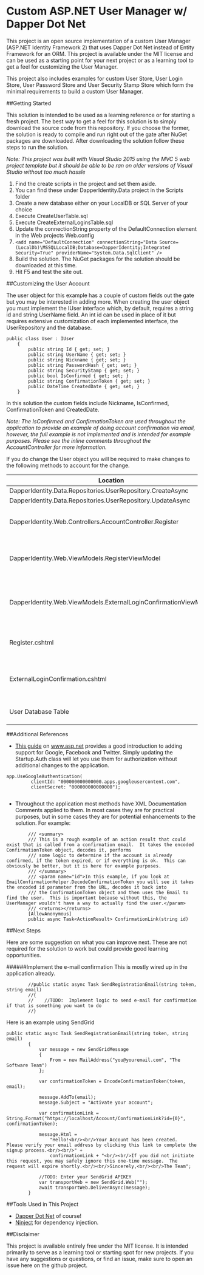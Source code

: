 # Custom ASP.NET User Manager w/ Dapper Dot Net
This project is an open source implementation of a custom User Manager (ASP.NET Identity Framework 2) that uses Dapper Dot Net instead of Entity Framework for an ORM.  This project is available under the MIT license and can be used as a starting point for your next project or as a learning tool to get a feel for customizing the User Manager.

This project also includes examples for custom User Store, User Login Store, User Password Store and User Security Stamp Store which form the minimal requirements to build a custom User Manager.

##Getting Started

This solution is intended to be used as a learning reference or for starting a fresh project.  The best way to get a feel for this solution is to simply download the source code from this repository.  If you choose the former, the solution is ready to compile and run right out of the gate after NuGet packages are downloaded.  After downloading the solution follow these steps to run the solution.

*Note:  This project was built with Visual Studio 2015 using the MVC 5 web project template but it should be able to be ran on older versions of Visual Studio without too much hassle*

1.  Find the create scripts in the project and set them aside.
  1.  You can find these under DapperIdentity.Data project in the Scripts folder
2.  Create a new database either on your LocalDB or SQL Server of your choice
3.  Execute CreateUserTable.sql
4.  Execute CreateExternalLoginsTable.sql
5.  Update the connectionString property of the DefaultConnection element in the Web projects Web.config
  1.  `<add name="DefaultConnection" connectionString="Data Source=(LocalDb)\MSSQLLocalDB;Database=DapperIdentity;Integrated Security=True" providerName="System.Data.SqlClient" />`
6.  Build the solution.  The NuGet packages for the solution should be downloaded at this time.
7.  Hit F5 and test the site out.

##Customizing the User Account

The user object for this example has a couple of custom fields out the gate but you may be interested in adding more.  When creating the user object you must implement the IUser interface which, by default, requires a string id and string UserName field. An int id can be used in place of it but requires extensive customization of each implemented interface, the UserRepository and the database.

```
public class User : IUser
    {
        public string Id { get; set; }
        public string UserName { get; set; }
        public string Nickname { get; set; }
        public string PasswordHash { get; set; }
        public string SecurityStamp { get; set; }
        public bool IsConfirmed { get; set; }
        public string ConfirmationToken { get; set; }
        public DateTime CreatedDate { get; set; }
    }
```

In this solution the custom fields include Nickname, IsConfirmed, ConfirmationToken and CreatedDate.  

*Note: The IsConfirmed and ConfirmationToken are used throughout the application to provide an example of doing account confirmation via email, however, the full example is not implemented and is intended for example purposes.  Please see the inline comments throughout the AccountController for more information.*

If you do change the User object you will be required to make changes to the following methods to account for the change.

Location | Change
-------- | --------
DapperIdentity.Data.Repositories.UserRepository.CreateAsync | Modify the UPDATE query
DapperIdentity.Data.Repositories.UserRepository.UpdateAsync | Modify the UPDATE query
DapperIdentity.Web.Controllers.AccountController.Register | The HttpPost action needs to account for the field when instantiating the User object before calling CreateAsync
DapperIdentity.Web.ViewModels.RegisterViewModel | If the data you are trying to collect is from the user at the time of registration, make sure to update the ViewModel for use with the Register view
DapperIdentity.Web.ViewModels.ExternalLoginConfirmationViewModel | The ExternalLoginConfirmationViewModel is used when collecting additional information about the user if you enable registration with third party systems such as Google
Register.cshtml | Finally after updating the the register and external login confirmation view models, you should update the view to collect this information
ExternalLoginConfirmation.cshtml | If you are gathering this information upon account creation and are using an external login, then you should update the external login confirmation form as well
User Database Table | Should be updated with a column with the appropriate data type for the new field

##Additional References

* [This guide](http://www.asp.net/mvc/overview/security/create-an-aspnet-mvc-5-app-with-facebook-and-google-oauth2-and-openid-sign-on) on www.asp.net provides a good introduction to adding support for Google, Facebook and Twitter.  Simply updating the Startup.Auth class will let you use them for authorization without additional changes to the application.

```
app.UseGoogleAuthentication(
         clientId: "000000000000000.apps.googleusercontent.com",
         clientSecret: "000000000000000");
         
```

* Throughout the application most methods have XML Documentation Comments applied to them.  In most cases they are for practical purposes, but in some cases they are for potential enhancements to the solution.  For example:

```
        /// <summary>
        /// This is a rough example of an action result that could exist that is called from a confirmation email.  It takes the encoded ConfirmationToken object, decodes it, performs
        /// some logic to determine if the account is already confirmed, if the token expired, or if everything is ok.  This can obviously be better, but it is here for example purposes.
        /// </summary>
        /// <param name="id">In this example, if you look at EmailConfirmationHelper.DecodeConfirmationToken you will see it takes the encoded id parameter from the URL, decodes it back into
        /// the ConfirmationToken object and then uses the Email to find the user.  This is important because without this, the UserManager wouldn't have a way to actually find the user.</param>
        /// <returns></returns>
        [AllowAnonymous]
        public async Task<ActionResult> ConfirmationLink(string id)
```

##Next Steps

Here are some suggestion on what you can improve next.  These are not required for the solution to work but could provide good learning opportunities.

######Implement the e-mail confirmation
This is mostly wired up in the application already.  
```
        //public static async Task SendRegistrationEmail(string token, string email)
        //{
        //    //TODO:  Implement logic to send e-mail for confirmation if that is something you want to do
        //}
```

Here is an example using SendGrid

```
public static async Task SendRegistrationEmail(string token, string email)
        {
            var message = new SendGridMessage
            {
                From = new MailAddress("you@youremail.com", "The Software Team")
            };

            var confirmationToken = EncodeConfirmationToken(token, email);

            message.AddTo(email);
            message.Subject = "Activate your account";

            var confirmationLink = String.Format("https://localhost/Account/ConfirmationLink?id={0}", confirmationToken);

            message.Html =
                "Hello!<br/><br/>Your Account has been created.  Please verify your email address by clicking this link to complete the signup process.<br/><br/>" +
                confirmationLink + "<br/><br/>If you did not initiate this request, you may safely ignore this one-time message.  The request will expire shortly.<br/><br/>Sincerely,<br/><br/>The Team";

            //TODO: Enter your SendGrid APIKEY
            var transportWeb = new SendGrid.Web("");
            await transportWeb.DeliverAsync(message);
        }
```

##Tools Used in This Project

* [Dapper Dot Net](https://github.com/StackExchange/dapper-dot-net) of course!
* [Ninject](http://www.ninject.org/) for dependency injection.

##Disclaimer

This project is available entirely free under the MIT license.  It is intended primarily to serve as a learning tool or starting spot for new projects.  If you have any suggestions or questions, or find an issue, make sure to open an issue here on the github project.
